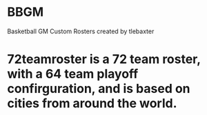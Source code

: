 # BBGM
Basketball GM Custom Rosters created by tlebaxter
# 72teamroster is a 72 team roster, with a 64 team playoff confirguration, and is based on cities from around the world.
